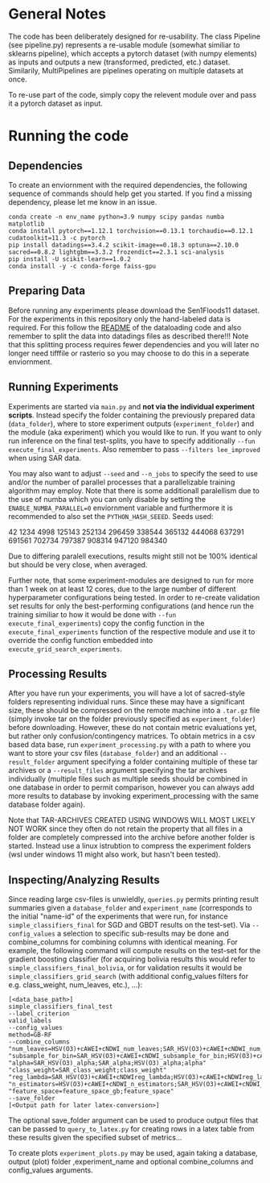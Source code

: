 # General Notes

The code has been deliberately designed for re-usability. The class Pipeline (see pipeline.py) represents a re-usable 
module (somewhat similiar to sklearns pipeline), which accepts a pytorch dataset (with numpy elements) as inputs and 
outputs a new (transformed, predicted, etc.) dataset. Similarily, MultiPipelines are pipelines operating on multiple 
datasets at once.

To re-use part of the code, simply copy the relevent module over and pass it a pytorch dataset as input.

# Running the code

## Dependencies
To create an enviornment with the required dependencies, the following sequence of commands should help get you started. If you find a missing dependency, please let me know in 
an issue.
```
conda create -n env_name python=3.9 numpy scipy pandas numba matplotlib
conda install pytorch==1.12.1 torchvision==0.13.1 torchaudio==0.12.1 cudatoolkit=11.3 -c pytorch
pip install datadings==3.4.2 scikit-image==0.18.3 optuna==2.10.0 sacred==0.8.2 lightgbm==3.3.2 frozendict==2.3.1 sci-analysis
pip install -U scikit-learn==1.0.2 
conda install -y -c conda-forge faiss-gpu
```

## Preparing Data

Before running any experiments please download the Sen1Floods11 dataset. For the experiments in this repository
only the hand-labeled data is required. For this follow the [README](sen1floods11/README.md) of the 
dataloading code and also remember to split the data into datadings files as described there!!!
Note that this splitting process requires fewer dependencies and you will later no longer need tifffile or rasterio
so you may choose to do this in a seperate enviornment.

## Running Experiments

Experiments are started via `main.py` and **not via the individual experiment scripts**. 
Instead specify the folder containing the previously prepared data (`data_folder`), where to store experiment outputs
(`experiment_folder`) and the module (aka experiment) which you would like to run. If you want to only run inference on the final
test-splits, you have to specify additionally `--fun execute_final_experiments`. Also remember to pass `--filters lee_improved` 
when using SAR data.

You may also want to adjust `--seed` and `--n_jobs` to specify the seed to use and/or the number of parallel processes 
that a parallelizable training algorithm may employ. Note that there is some additionall paralellism due to the use of numba which you can only disable by setting the
`ENABLE_NUMBA_PARALLEL=0` enviornment variable and furthermore it is recommended to also set the `PYTHON_HASH_SEEED`. Seeds used: 

42 1234 4998 125143 252134 296459 338544 365132 444068 637291 691561 702734 797387 908314 947120 984340

Due to differing paralell executions, results might still not be 100% identical but should be very close, when averaged.

Further note, that some experiment-modules are designed to run for more than 1 week on at least 12 cores, due to the large number
of different hyperparameter configurations being tested. In order to re-create validation set results for only the best-performing
configurations (and hence run the training similiar to how it would be done with `--fun execute_final_experiments`) copy the 
config function in the `execute_final_experiments` function of the respective module and use it to override the config function 
embedded into `execute_grid_search_experiments`.

## Processing Results

After you have run your experiments, you will have a lot of sacred-style folders representing individual runs. Since these 
may have a significant size, these should be compressed on the remote machine into a `.tar.gz` file (simply invoke tar on 
the folder previously specified as `experiment_folder`) before downloading. However, these do
not contain metric evaluations yet, but rather only confusion/contingency matrices. To obtain metrics in a csv based data base, 
run `experiment_processing.py` with a path to where you want to store your csv files (`database_folder`) and an additional 
`--result_folder` argument specifying a folder containing multiple of these tar archives or a `--result_files` argument
specifying the tar archives individually (multiple files such as multiple seeds should be combined in one database in order 
to permit comparison, however you can always add more results to database by invoking experiment_processing with the same
database folder again).

Note that TAR-ARCHIVES CREATED USING WINDOWS WILL MOST LIKELY NOT WORK since they often do not retain the property that all 
files in a folder are completely compressed into the archive before another folder is started. Instead use a linux istrubtion
to compress the experiment folders (wsl under windows 11 might also work, but hasn't been tested).

## Inspecting/Analyzing Results

Since reading large csv-files is unwieldly, `queries.py` permits printing result summaries given a `database_folder` and 
`experiment_name` (corresponds to the initial "name-id" of the experiments that were run, for instance `simple_classifiers_final` for
SGD and GBDT results on the test-set). Via `--config_values` a selection to specific sub-results may be done and combine_columns
for combining columns with identical meaning. For example, the following command will compute results on the test-set for the 
gradient boosting classifier (for acquiring bolivia results this would refer to `simple_classifiers_final_bolivia`, or for validation results
it would be `simple_classifiers_grid_search` (with additional config_values filters for e.g. class_weight, num_leaves, etc.), ...):

```
[<data_base_path>]
simple_classifiers_final_test
--label_criterion
valid_labels
--config_values
method=GB-RF
--combine_columns
"num_leaves=HSV(O3)+cAWEI+cNDWI_num_leaves;SAR_HSV(O3)+cAWEI+cNDWI_num_leaves;SAR_num_leaves"
"subsample_for_bin=SAR_HSV(O3)+cAWEI+cNDWI_subsample_for_bin;HSV(O3)+cAWEI+cNDWI_subsample_for_bin;SAR_subsample_for_bin;subsample_for_bin"
"alpha=SAR_HSV(O3)_alpha;SAR_alpha;HSV(O3)_alpha;alpha"
"class_weight=SAR_class_weight;class_weight"
"reg_lambda=SAR_HSV(O3)+cAWEI+cNDWIreg_lambda;HSV(O3)+cAWEI+cNDWIreg_lambda;SARreg_lambda;reg_lambda"
"n_estimators=HSV(O3)+cAWEI+cNDWI_n_estimators;SAR_HSV(O3)+cAWEI+cNDWI_n_estimators;SAR_n_estimators;n_estimators"
"feature_space=feature_space_gb;feature_space"
--save_folder
[<Output path for later latex-conversion>]
````

The optional save_folder argument can be used to produce output files that can be passed to `query_to_latex.py` for creating rows
in a latex table from these results given the specified subset of metrics...

To create plots `experiment_plots.py` may be used, again taking a database, output (plot) folder ,experiment_name and optional combine_columns and
config_values arguments.
